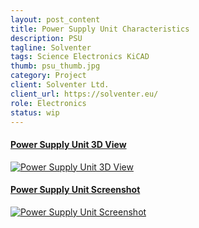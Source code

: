```yaml
---
layout: post_content
title: Power Supply Unit Characteristics
description: PSU
tagline: Solventer
tags: Science Electronics KiCAD
thumb: psu_thumb.jpg
category: Project
client: Solventer Ltd.
client_url: https://solventer.eu/
role: Electronics
status: wip
---
```

<section>
<div class="box alt">
        <div class="row uniform 50%">
            <div class="6u 6u(small) 10u(vsmall) 12u(xsmall)">
                <a href="#" class="image fit shadow">
                    <h4 class="overlay"><span>Power Supply Unit 3D View</span></h4>
                    <img src="{{ site.url_dir }}img/psu_thumb.jpg" data-src="{{ site.url_dir }}img/psu_thumb.jpg" alt="Power Supply Unit 3D View" class="lazyload">
                </a>
            </div>
            <div class="6u 6u(small) 10u(vsmall) 12u(xsmall)">
                <a href="#" class="image fit shadow">
                    <h4 class="overlay"><span>Power Supply Unit Screenshot</span></h4>
                    <img src="{{ site.url_dir }}img/psu_screenshot_1.jpg" data-src="{{ site.url_dir }}img/psu_screenshot_1.jpg" alt="Power Supply Unit Screenshot" class="lazyload">
                </a>
            </div>
        </div>
    </div>
</section>